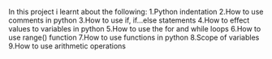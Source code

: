 In this project i learnt about the following:
1.Python indentation
2.How to use comments in python
3.How to use if, if...else statements
4.How to effect values to variables in python
5.How to use the for and while loops
6.How to use range() function
7.How to use functions in python
8.Scope of variables
9.How to use arithmetic operations
